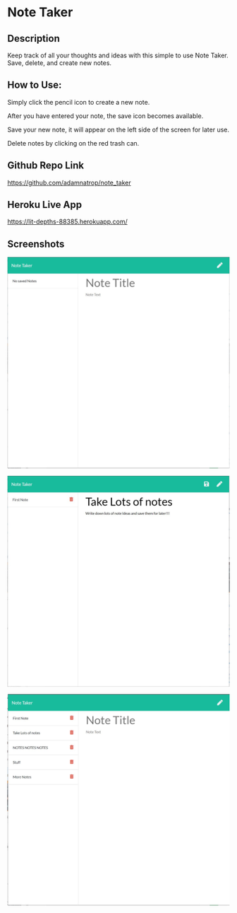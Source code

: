# Note Taker

## Description

Keep track of all your thoughts and ideas with this simple to use Note Taker. Save, delete, and create new notes. 

## How to Use: 

Simply click the pencil icon to create a new note. 

After you have entered your note, the save icon becomes available. 

Save your new note, it will appear on the left side of the screen for later use. 

Delete notes by clicking on the red trash can. 


## Github Repo Link
https://github.com/adamnatrop/note_taker

## Heroku Live App
https://lit-depths-88385.herokuapp.com/

## Screenshots 

![screemshot01](./public/assets/images/screenshot01.jpg)


![screemshot02](./public/assets/images/screenshot02.jpg)


![screemshot03](./public/assets/images/screenshot03.jpg)
